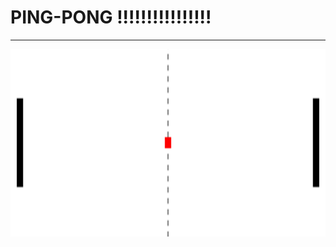 
# PING-PONG !!!!!!!!!!!!!!!!
___________________________________________________________________
<img src="PICTURE/banner.jpg" width="1000px"  height="300"><br>